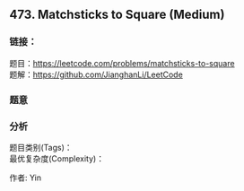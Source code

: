## 473. Matchsticks to Square (Medium)

### **链接**：
题目：https://leetcode.com/problems/matchsticks-to-square  
题解：https://github.com/JianghanLi/LeetCode

### **题意**



### **分析**  
题目类别(Tags)：  
最优复杂度(Complexity)：  



作者: Yin
